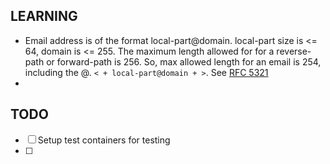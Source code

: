 ## LEARNING

- Email address is of the format local-part@domain. local-part size is <= 64, domain is <= 255. The maximum length allowed for
for a reverse-path or forward-path is 256. So, max allowed length for an email is 254, including the @.
`< + local-part@domain + >`. See [RFC 5321](https://datatracker.ietf.org/doc/html/rfc5321#section-4.5.3.1)
- 

## TODO

- [ ] Setup test containers for testing
- [ ] 